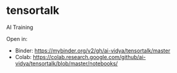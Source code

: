 # tensortalk
AI Training

Open in:
- Binder: https://mybinder.org/v2/gh/ai-vidya/tensortalk/master
- Colab: https://colab.research.google.com/github/ai-vidya/tensortalk/blob/master/notebooks/

